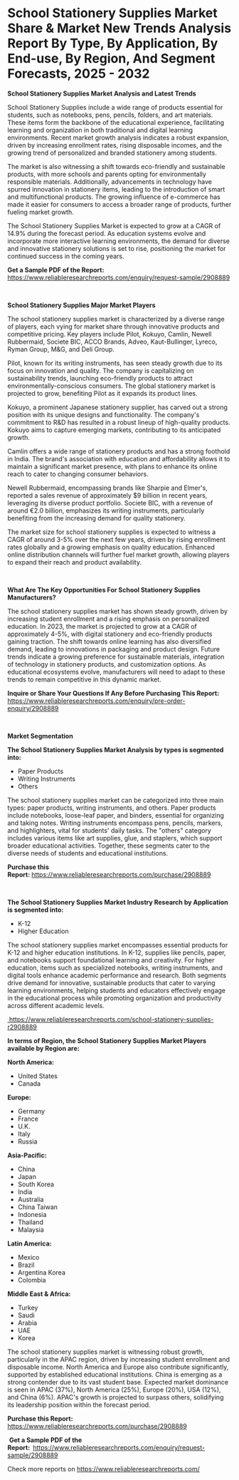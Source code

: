 <p><h1>School Stationery Supplies Market Share & Market New Trends Analysis Report By Type, By Application, By End-use, By Region, And Segment Forecasts, 2025 - 2032</h1></p><p><strong>School Stationery Supplies Market Analysis and Latest Trends</strong></p>
<p><p>School Stationery Supplies include a wide range of products essential for students, such as notebooks, pens, pencils, folders, and art materials. These items form the backbone of the educational experience, facilitating learning and organization in both traditional and digital learning environments. Recent market growth analysis indicates a robust expansion, driven by increasing enrollment rates, rising disposable incomes, and the growing trend of personalized and branded stationery among students.</p><p>The market is also witnessing a shift towards eco-friendly and sustainable products, with more schools and parents opting for environmentally responsible materials. Additionally, advancements in technology have spurred innovation in stationery items, leading to the introduction of smart and multifunctional products. The growing influence of e-commerce has made it easier for consumers to access a broader range of products, further fueling market growth.</p><p>The School Stationery Supplies Market is expected to grow at a CAGR of 14.9% during the forecast period. As education systems evolve and incorporate more interactive learning environments, the demand for diverse and innovative stationery solutions is set to rise, positioning the market for continued success in the coming years.</p></p>
<p><strong>Get a Sample PDF of the Report:&nbsp;</strong> <a href="https://www.reliableresearchreports.com/enquiry/request-sample/2908889?utm_campaign=2283&utm_medium=2&utm_source=Github&utm_content=ia&utm_term=12032025&utm_id=school-stationery-supplies">https://www.reliableresearchreports.com/enquiry/request-sample/2908889</a></p>
<p>&nbsp;</p>
<p><strong>School Stationery Supplies Major Market Players</strong></p>
<p><p>The school stationery supplies market is characterized by a diverse range of players, each vying for market share through innovative products and competitive pricing. Key players include Pilot, Kokuyo, Camlin, Newell Rubbermaid, Societe BIC, ACCO Brands, Adveo, Kaut-Bullinger, Lyreco, Ryman Group, M&G, and Deli Group.</p><p>Pilot, known for its writing instruments, has seen steady growth due to its focus on innovation and quality. The company is capitalizing on sustainability trends, launching eco-friendly products to attract environmentally-conscious consumers. The global stationery market is projected to grow, benefiting Pilot as it expands its product lines.</p><p>Kokuyo, a prominent Japanese stationery supplier, has carved out a strong position with its unique designs and functionality. The company's commitment to R&D has resulted in a robust lineup of high-quality products. Kokuyo aims to capture emerging markets, contributing to its anticipated growth.</p><p>Camlin offers a wide range of stationery products and has a strong foothold in India. The brand's association with education and affordability allows it to maintain a significant market presence, with plans to enhance its online reach to cater to changing consumer behaviors.</p><p>Newell Rubbermaid, encompassing brands like Sharpie and Elmer's, reported a sales revenue of approximately $9 billion in recent years, leveraging its diverse product portfolio. Societe BIC, with a revenue of around €2.0 billion, emphasizes its writing instruments, particularly benefiting from the increasing demand for quality stationery.</p><p>The market size for school stationery supplies is expected to witness a CAGR of around 3-5% over the next few years, driven by rising enrollment rates globally and a growing emphasis on quality education. Enhanced online distribution channels will further fuel market growth, allowing players to expand their reach and product availability.</p></p>
<p>&nbsp;</p>
<p><strong>What Are The Key Opportunities For School Stationery Supplies Manufacturers?</strong></p>
<p><p>The school stationery supplies market has shown steady growth, driven by increasing student enrollment and a rising emphasis on personalized education. In 2023, the market is projected to grow at a CAGR of approximately 4-5%, with digital stationery and eco-friendly products gaining traction. The shift towards online learning has also diversified demand, leading to innovations in packaging and product design. Future trends indicate a growing preference for sustainable materials, integration of technology in stationery products, and customization options. As educational ecosystems evolve, manufacturers will need to adapt to these trends to remain competitive in this dynamic market.</p></p>
<p><strong>Inquire or Share Your Questions If Any Before Purchasing This Report:</strong> <a href="https://www.reliableresearchreports.com/enquiry/pre-order-enquiry/2908889?utm_campaign=2283&utm_medium=2&utm_source=Github&utm_content=ia&utm_term=12032025&utm_id=school-stationery-supplies">https://www.reliableresearchreports.com/enquiry/pre-order-enquiry/2908889</a></p>
<p>&nbsp;</p>
<p><strong>Market Segmentation</strong></p>
<p><strong>The School Stationery Supplies Market Analysis by types is segmented into:</strong></p>
<p><ul><li>Paper Products</li><li>Writing Instruments</li><li>Others</li></ul></p>
<p><p>The school stationery supplies market can be categorized into three main types: paper products, writing instruments, and others. Paper products include notebooks, loose-leaf paper, and binders, essential for organizing and taking notes. Writing instruments encompass pens, pencils, markers, and highlighters, vital for students' daily tasks. The "others" category includes various items like art supplies, glue, and staplers, which support broader educational activities. Together, these segments cater to the diverse needs of students and educational institutions.</p></p>
<p><strong>Purchase this Report:&nbsp;</strong><a href="https://www.reliableresearchreports.com/purchase/2908889?utm_campaign=2283&utm_medium=2&utm_source=Github&utm_content=ia&utm_term=12032025&utm_id=school-stationery-supplies">https://www.reliableresearchreports.com/purchase/2908889</a></p>
<p>&nbsp;</p>
<p><strong>The School Stationery Supplies Market Industry Research by Application is segmented into:</strong></p>
<p><ul><li>K-12</li><li>Higher Education</li></ul></p>
<p><p>The school stationery supplies market encompasses essential products for K-12 and higher education institutions. In K-12, supplies like pencils, paper, and notebooks support foundational learning and creativity. For higher education, items such as specialized notebooks, writing instruments, and digital tools enhance academic performance and research. Both segments drive demand for innovative, sustainable products that cater to varying learning environments, helping students and educators effectively engage in the educational process while promoting organization and productivity across different academic levels.</p></p>
<p><a href="https://www.reliableresearchreports.com/school-stationery-supplies-r2908889?utm_campaign=2283&utm_medium=2&utm_source=Github&utm_content=ia&utm_term=12032025&utm_id=school-stationery-supplies">&nbsp;https://www.reliableresearchreports.com/school-stationery-supplies-r2908889</a></p>
<p><strong>In terms of Region, the School Stationery Supplies Market Players available by Region are:</strong></p>
<p>
    <p> <strong> North America: </strong>
        <ul>
            <li>United States</li>
            <li>Canada</li>
        </ul>
        </p> 
    <p> <strong> Europe: </strong>
        <ul>
            <li>Germany</li>
            <li>France</li>
            <li>U.K.</li>
            <li>Italy</li>
            <li>Russia</li>
        </ul>
        </p> 
    <p> <strong> Asia-Pacific: </strong>
        <ul>
            <li>China</li>
            <li>Japan</li>
            <li>South Korea</li>
            <li>India</li>
            <li>Australia</li>
            <li>China Taiwan</li>
            <li>Indonesia</li>
            <li>Thailand</li>
            <li>Malaysia</li>
        </ul>
        </p> 
    <p> <strong> Latin America: </strong>
        <ul>
            <li>Mexico</li>
            <li>Brazil</li>
            <li>Argentina Korea</li>
            <li>Colombia</li>
        </ul>
        </p> 
    <p> <strong> Middle East & Africa: </strong>
        <ul>
            <li>Turkey</li>
            <li>Saudi</li>
            <li>Arabia</li>
            <li>UAE</li>
            <li>Korea</li>
        </ul>
    </p>
    </p>
<p><p>The school stationery supplies market is witnessing robust growth, particularly in the APAC region, driven by increasing student enrollment and disposable income. North America and Europe also contribute significantly, supported by established educational institutions. China is emerging as a strong contender due to its vast student base. Expected market dominance is seen in APAC (37%), North America (25%), Europe (20%), USA (12%), and China (6%). APAC's growth is projected to surpass others, solidifying its leadership position within the forecast period.</p></p>
<p><strong>Purchase this Report: </strong><a href="https://www.reliableresearchreports.com/purchase/2908889?utm_campaign=2283&utm_medium=2&utm_source=Github&utm_content=ia&utm_term=12032025&utm_id=school-stationery-supplies">https://www.reliableresearchreports.com/purchase/2908889</a></p>
<p>&nbsp;<strong>Get a Sample PDF of the Report:&nbsp;&nbsp;</strong><a href="https://www.reliableresearchreports.com/enquiry/request-sample/2908889?utm_campaign=2283&utm_medium=2&utm_source=Github&utm_content=ia&utm_term=12032025&utm_id=school-stationery-supplies">https://www.reliableresearchreports.com/enquiry/request-sample/2908889</a></p>
<p><strong></strong></p>
<p>Check more reports on <a href="https://www.reliableresearchreports.com/?utm_campaign=2283&utm_medium=2&utm_source=Github&utm_content=ia&utm_term=12032025&utm_id=school-stationery-supplies">https://www.reliableresearchreports.com/</a></p>
